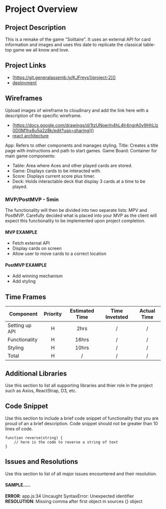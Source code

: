 # Project Overview


## Project Description

This is a remake of the game "Solitaire". It uses an external API for card information and images and uses this date to replicate the classical table-top game we all know and love.

## Project Links

- [https://git.generalassemb.ly/KJFreys1/project-2]()
- [deployment]()

## Wireframes

Upload images of wireframe to cloudinary and add the link here with a description of the specific wireframe.

- [https://docs.google.com/drawings/d/1tzUNoerIn4hL4Ir4ngrA0y9HhLIz0D0M1hx8u5q2z8k/edit?usp=sharing]()
- [react architecture]()

App: Refers to other components and manages styling.
Title: Creates a title page with instructions and path to start games.
Game Board: Container for main game components:
- Table: Area where Aces and other played cards are stored.
- Game: Displays cards to be interacted with.
- Score: Displays current score plus timer.
- Deck: Holds interactable deck that display 3 cards at a time to be played.

### MVP/PostMVP - 5min

The functionality will then be divided into two separate lists: MPV and PostMVP.  Carefully decided what is placed into your MVP as the client will expect this functionality to be implemented upon project completion.  

#### MVP EXAMPLE
- Fetch external API
- Display cards on screen
- Allow user to move cards to a correct location

#### PostMVP EXAMPLE

- Add winning mechanism
- Add styling

## Time Frames

| Component | Priority | Estimated Time | Time Invetsted | Actual Time |
| --- | :---: |  :---: | :---: | :---: |
| Setting up API| H | 2hrs| / | / |
| Functionality | H | 16hrs| / | / |
| Styling | H | 10hrs| / | / |
| Total | H | / | / | / |

## Additional Libraries
 Use this section to list all supporting libraries and thier role in the project such as Axios, ReactStrap, D3, etc. 

## Code Snippet

Use this section to include a brief code snippet of functionality that you are proud of an a brief description.  Code snippet should not be greater than 10 lines of code. 

```
function reverse(string) {
	// here is the code to reverse a string of text
}
```

## Issues and Resolutions
 Use this section to list of all major issues encountered and their resolution.

#### SAMPLE.....
**ERROR**: app.js:34 Uncaught SyntaxError: Unexpected identifier                                
**RESOLUTION**: Missing comma after first object in sources {} object
